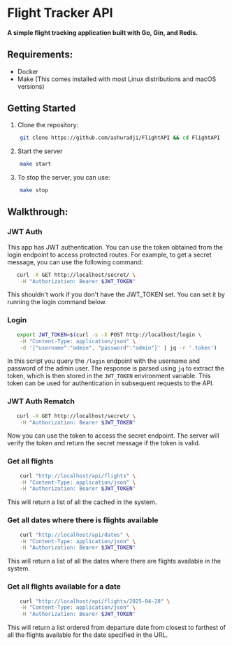# Flight Tracker API
#### A simple flight tracking application built with Go, Gin, and Redis.

## Requirements:
- Docker
- Make (This comes installed with most Linux distributions and macOS versions)

## Getting Started

1. Clone the repository:
```bash
    git clone https://github.com/ashuradji/FlightAPI && cd FlightAPI
```
2. Start the server
```bash
    make start
```
3. To stop the server, you can use:
```bash
    make stop
```

## Walkthrough:
### JWT Auth
This app has JWT authentication. You can use the token obtained from the login endpoint to access protected routes. For example, to get a secret message, you can use the following command:

```bash
   curl -X GET http://localhost/secret/ \
    -H "Authorization: Bearer $JWT_TOKEN"
```

This shouldn't work if you don't have the JWT_TOKEN set. You can set it by running the login command below.

### Login
```bash
   export JWT_TOKEN=$(curl -s -X POST http://localhost/login \
    -H "Content-Type: application/json" \
    -d '{"username":"admin", "password":"admin"}' | jq -r '.token')
```

In this script you query the `/login` endpoint with the username and password of the admin user. The response is parsed using `jq` to extract the token, which is then stored in the `JWT_TOKEN` environment variable. This token can be used for authentication in subsequent requests to the API.


### JWT Auth Rematch

```bash
   curl -X GET http://localhost/secret/ \
    -H "Authorization: Bearer $JWT_TOKEN"
```

Now you can use the token to access the secret endpoint. The server will verify the token and return the secret message if the token is valid.

### Get all flights
```bash
    curl "http://localhost/api/flights" \
    -H "Content-Type: application/json" \
    -H "Authorization: Bearer $JWT_TOKEN"
```
This will return a list of all the cached in the system.

### Get all dates where there is flights available
```bash
    curl "http://localhost/api/dates" \
    -H "Content-Type: application/json" \
    -H "Authorization: Bearer $JWT_TOKEN" 
``` 
This will return a list of all the dates where there are flights available in the system. 

### Get all flights available for a date
```bash
    curl "http://localhost/api/flights/2025-04-28" \
    -H "Content-Type: application/json" \
    -H "Authorization: Bearer $JWT_TOKEN" 
``` 
This will return a list ordered from departure date from closest to farthest of all the flights available for the date specified in the URL.
